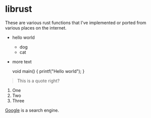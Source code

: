 # librust
These are various rust functions that I've implemented or ported from various places on the internet.

* hello world
  - dog
  - cat
* more text

    void main()
    {
        printf("Hello world");
    }

 > This is a quote
 > right?

1. One
2. Two
3. Three

[Google](http://www.google.com) is a search engine.
